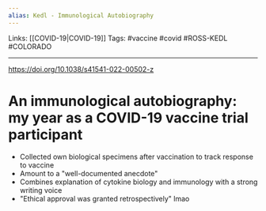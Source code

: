 ```yaml
---
alias: Kedl - Immunological Autobiography
---
```


Links: [[COVID-19|COVID-19]]
Tags: #vaccine #covid #ROSS-KEDL #COLORADO 

---

https://doi.org/10.1038/s41541-022-00502-z

# An immunological autobiography: my year as a COVID-19 vaccine trial participant

- Collected own biological specimens after vaccination to track response to vaccine
- Amount to a "well-documented anecdote"
- Combines explanation of cytokine biology and immunology with a strong writing voice
- "Ethical approval was granted retrospectively" lmao